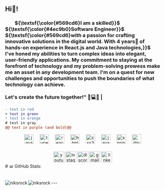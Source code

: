 <h2 align="left">Hi👋!  <h3>&nbsp;&nbsp;&nbsp;&nbsp;&nbsp;&nbsp;&nbsp; ${\textsf{\color{#569cd6}I am a skilled}}$  ${\textsf{\color{#4ec9b0}Software Engineer}}$   ${\textsf{\color{#569cd6}with a passion for crafting innovative solutions in the digital world. With 4 years📅 of hands-on experience in React.js and Java technologies,}}$
I've honed my abilities to turn complex ideas into elegant, user-friendly applications. My commitment to staying at the forefront of technology and my problem-solving prowess make me an asset in any development team. I'm on a quest for new challenges and opportunities to push the boundaries of what technology can achieve.
</br></br>
Let's create the future together!" 🚀💻🌟 |</h3></h2>


```diff
- text in red
+ text in green
! text in orange
# text in gray
@@ text in purple (and bold)@@
```

 

<div align="center">
  <img src="https://cdn.jsdelivr.net/gh/devicons/devicon/icons/javascript/javascript-original.svg" height="30" alt="javascript logo"  />
  <img width="12" />
  <img src="https://cdn.jsdelivr.net/gh/devicons/devicon/icons/typescript/typescript-original.svg" height="30" alt="typescript logo"  />
  <img width="12" />
  <img src="https://cdn.jsdelivr.net/gh/devicons/devicon/icons/react/react-original.svg" height="30" alt="react logo"  />
  <img width="12" />
  <img src="https://cdn.jsdelivr.net/gh/devicons/devicon/icons/html5/html5-original.svg" height="30" alt="html5 logo"  />
  <img width="12" />
  <img src="https://cdn.jsdelivr.net/gh/devicons/devicon/icons/css3/css3-original.svg" height="30" alt="css3 logo"  />
  <img width="12" />
  <img src="https://cdn.jsdelivr.net/gh/devicons/devicon/icons/java/java-original.svg" height="30" alt="java logo"  />
  <img width="12" />
  <img src="https://cdn.jsdelivr.net/gh/devicons/devicon/icons/spring/spring-original.svg" height="30" alt="spring logo"  />
  <img width="12" />
  <img src="https://cdn.jsdelivr.net/gh/devicons/devicon/icons/mysql/mysql-original.svg" height="30" alt="mysql logo"  />
</div>

###

<div align="center">
  <img src="https://img.shields.io/static/v1?message=Youtube&logo=youtube&label=&color=FF0000&logoColor=white&labelColor=&style=for-the-badge" height="35" alt="youtube logo"  />
  <img src="https://img.shields.io/static/v1?message=Instagram&logo=instagram&label=&color=E4405F&logoColor=white&labelColor=&style=for-the-badge" height="35" alt="instagram logo"  />
  <img src="https://img.shields.io/static/v1?message=Discord&logo=discord&label=&color=7289DA&logoColor=white&labelColor=&style=for-the-badge" height="35" alt="discord logo"  />
  <img src="https://img.shields.io/static/v1?message=Gmail&logo=gmail&label=&color=D14836&logoColor=white&labelColor=&style=for-the-badge" height="35" alt="gmail logo"  />
  <img src="https://img.shields.io/static/v1?message=LinkedIn&logo=linkedin&label=&color=0077B5&logoColor=white&labelColor=&style=for-the-badge" height="35" alt="linkedin logo"  />
</div>
# 📊 GitHub Stats:<br/>

<br/>
<p><img align="left" src="https://github-readme-stats.vercel.app/api/top-langs?username=niksrock&show_icons=true&locale=en&layout=compact" alt="niksrock" /></p>
---
<img align="left" src="[https://github-readme-stats.vercel.app/api/top-langs?username=niksrock&show_icons=true&locale=en&layout=compact](https://github-readme-stats.vercel.app/api?username=Niksrock&theme=dark&hide_border=false&include_all_commits=false&count_private=false)https://github-readme-stats.vercel.app/api?username=Niksrock&theme=dark&hide_border=false&include_all_commits=false&count_private=false" alt="niksrock" />
 
<!-- Proudly created with GPRM ( https://gprm.itsvg.in ) -->

###
